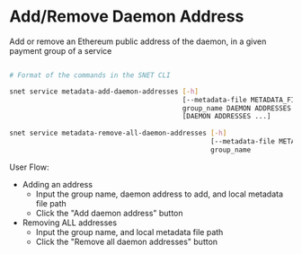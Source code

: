 # Add/Remove Daemon Address

Add or remove an Ethereum public address of the daemon, in a given payment group of a service

<figure><img src="../../../../../../../public/assets/images/products/TUI/Screenshot 2024-08-17 at 6.03.04 PM.png" alt=""><figcaption></figcaption></figure>

```bash
# Format of the commands in the SNET CLI

snet service metadata-add-daemon-addresses [-h]
                                           [--metadata-file METADATA_FILE]
                                           group_name DAEMON ADDRESSES
                                           [DAEMON ADDRESSES ...]
                                           
snet service metadata-remove-all-daemon-addresses [-h]
                                                  [--metadata-file METADATA_FILE]
                                                  group_name
```

User Flow:

* Adding an address
  * Input the group name, daemon address to add, and local metadata file path
  * Click the "Add daemon address" button
* Removing ALL addresses
  * Input the group name, and local metadata file path
  * Click the "Remove all daemon addresses" button
